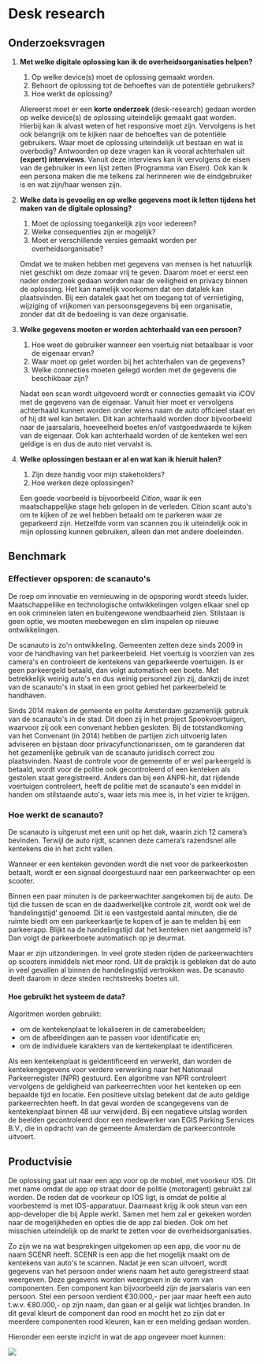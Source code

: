 # Desk research

## Onderzoeksvragen

1.  **Met welke digitale oplossing kan ik de overheidsorganisaties helpen?**

    1. Op welke device(s) moet de oplossing gemaakt worden.
    2. Behoort de oplossing tot de behoeftes van de potentiële gebruikers?
    3. Hoe werkt de oplossing?

    Allereerst moet er een **korte onderzoek** (desk-research) gedaan worden op welke device(s) de oplossing uiteindelijk gemaakt gaat worden. Hierbij kan ik alvast weten of het responsive moet zijn. Vervolgens is het ook belangrijk om te kijken naar de behoeftes van de potentiële gebruikers. Waar moet de oplossing uiteindelijk uit bestaan en wat is overbodig? Antwoorden op deze vragen kan ik vooral achterhalen uit **(expert) interviews**. Vanuit deze interviews kan ik vervolgens de eisen van de gebruiker in een lijst zetten (Programma van Eisen). Ook kan ik een persona maken die me telkens zal herinneren wie de eindgebruiker is en wat zijn/haar wensen zijn.
2.  **Welke data is gevoelig en op welke gegevens moet ik letten tijdens het maken van de digitale oplossing?**

    1. Moet de oplossing toegankelijk zijn voor iedereen?
    2. Welke consequenties zijn er mogelijk?
    3. Moet er verschillende versies gemaakt worden per overheidsorganisatie?

    Omdat we te maken hebben met gegevens van mensen is het natuurlijk niet geschikt om deze zomaar vrij te geven. Daarom moet er eerst een nader onderzoek gedaan worden naar de veiligheid en privacy binnen de oplossing. Het kan namelijk voorkomen dat een datalek kan plaatsvinden. Bij een datalek gaat het om toegang tot of vernietiging, wijziging of vrijkomen van persoonsgegevens bij een organisatie, zonder dat dit de bedoeling is van deze organisatie.
3.  **Welke gegevens moeten er worden achterhaald van een persoon?**

    1. Hoe weet de gebruiker wanneer een voertuig niet betaalbaar is voor de eigenaar ervan?
    2. Waar moet op gelet worden bij het achterhalen van de gegevens?
    3. Welke connecties moeten gelegd worden met de gegevens die beschikbaar zijn?

    Nadat een scan wordt uitgevoerd wordt er connecties gemaakt via iCOV met de gegevens van de eigenaar. Vanuit hier moet er vervolgens achterhaald kunnen worden onder wiens naam de auto officieel staat en of hij dit wel kan betalen. Dit kan achterhaald worden door bijvoorbeeld naar de jaarsalaris, hoeveelheid boetes en/of vastgoedwaarde te kijken van de eigenaar. Ook kan achterhaald worden of de kenteken wel een geldige is en dus de auto niet vervalst is.
4.  **Welke oplossingen bestaan er al en wat kan ik hieruit halen?**

    1. Zijn deze handig voor mijn stakeholders?
    2. Hoe werken deze oplossingen?

    Een goede voorbeeld is bijvoorbeeld _Cition_, waar ik een maatschappelijke stage heb gelopen in de verleden. Cition scant auto's om te kijken of ze wel hebben betaald om te parkeren waar ze geparkeerd zijn. Hetzelfde vorm van scannen zou ik uiteindelijk ook in mijn oplossing kunnen gebruiken, alleen dan met andere doeleinden.

## Benchmark

### Effectiever opsporen: de scanauto's

De roep om innovatie en vernieuwing in de opsporing wordt steeds luider. Maatschappeliike en technologische ontwikkelingen volgen elkaar snel op en ook criminelen laten en buitengewone wendbaarheid zien. Stilstaan is geen optie, we moeten meebewegen en slim inspelen op nieuwe ontwikkelingen.

De scanauto is zo'n ontwikkeling. Gemeenten zetten deze sinds 2009 in voor de handhaving van het parkeerbeleid. Het voertuig is voorzien van zes camera's en controleert de kentekens van geparkeerde voertuigen. Is er geen parkeergeld betaald, dan volgt automatisch een boete. Met betrekkelijk weinig auto's en dus weinig personeel zijn zij, dankzij de inzet van de scanauto's in staat in een groot gebied het parkeerbeleid te handhaven.

Sinds 2014 maken de gemeente en polite Amsterdam gezamenlijk gebruik van de scanauto's in de stad. Dit doen zij in het project Spookvoertuigen, waarvoor zij ook een convenant hebben gesloten. Bij de totstandkoming van het Convenant (in 2014) hebben de partijen zich uitvoerig laten adviseren en bijstaan door privacyfunctionarissen, om te garanderen dat het gezamenlijke gebruik van de scanauto juridisch correct zou plaatsvinden. Naast de controle voor de gemeente of er wel parkeergeld is betaald, wordt voor de politie ook gecontroleerd of een kenteken als gestolen staat geregistreerd. Anders dan bij een ANPR-hit, dat rijdende voertuigen controleert, heeft de politie met de scanauto's een middel in handen om stilstaande auto's, waar iets mis mee is, in het vizier te krijgen.

### Hoe werkt de scanauto?

De scanauto is uitgerust met een unit op het dak, waarin zich 12 camera’s bevinden. Terwijl de auto rijdt, scannen deze camera’s razendsnel alle kentekens die in het zicht vallen.

Wanneer er een kenteken gevonden wordt die niet voor de parkeerkosten betaalt, wordt er een signaal doorgestuurd naar een parkeerwachter op een scooter.

Binnen een paar minuten is de parkeerwachter aangekomen bij de auto. De tijd die tussen de scan en de daadwerkelijke controle zit, wordt ook wel de ‘handelingstijd’ genoemd. Dit is een vastgesteld aantal minuten, die de ruimte biedt om een parkeerkaartje te kopen of je aan te melden bij een parkeerapp. Blijkt na de handelingstijd dat het kenteken niet aangemeld is? Dan volgt de parkeerboete automatisch op je deurmat.

Maar er zijn uitzonderingen. In veel grote steden rijden de parkeerwachters op scooters inmiddels niet meer rond. Uit de praktijk is gebleken dat de auto in veel gevallen al binnen de handelingstijd vertrokken was. De scanauto deelt daarom in deze steden rechtstreeks boetes uit.

#### Hoe gebruikt het systeem de data?

Algoritmen worden gebruikt:

* om de kentekenplaat te lokaliseren in de camerabeelden;
* om de afbeeldingen aan te passen voor identificatie en;
* om de individuele karakters van de kentekenplaat te identificeren.

Als een kentekenplaat is geïdentificeerd en verwerkt, dan worden de kentekengegevens voor verdere verwerking naar het Nationaal Parkeerregister (NPR) gestuurd. Een algoritme van NPR controleert vervolgens de geldigheid van parkeerrechten voor het kenteken op een bepaalde tijd en locatie. Een positieve uitslag betekent dat de auto geldige parkeerrechten heeft. In dat geval worden de scangegevens van de kentekenplaat binnen 48 uur verwijderd. Bij een negatieve uitslag worden de beelden gecontroleerd door een medewerker van EGIS Parking Services B.V., die in opdracht van de gemeente Amsterdam de parkeercontrole uitvoert.

## Productvisie

De oplossing gaat uit naar een app voor op de mobiel, met voorkeur IOS. Dit met name omdat de app op straat door de politie (motoragent) gebruikt zal worden. De reden dat de voorkeur op IOS ligt, is omdat de politie al voorbestemd is met IOS-apparatuur. Daarnaast krijg ik ook steun van een app-developer die bij Apple werkt. Samen met hem zal er gekeken worden naar de mogelijkheden en opties die de app zal bieden. Ook om het misschien uiteindelijk op de markt te zetten voor de overheidsorganisaties.

Zo zijn we na wat besprekingen uitgekomen op een app, die voor nu de naam SCENR heeft. SCENR is een app die het mogelijk maakt om de kentekens van auto's te scannen. Nadat je een scan uitvoert, wordt gegevens van het persoon onder wiens naam het auto geregistreerd staat weergeven. Deze gegevens worden weergeven in de vorm van componenten. Een component kan bijvoorbeeld zijn de jaarsalaris van een persoon. Stel een persoon verdient €30.000,- per jaar maar heeft een auto t.w.v. €80.000,- op zijn naam, dan gaan er al gelijk wat lichtjes branden. In dit geval kleurt de component dan rood en mocht het zo zijn dat er meerdere componenten rood kleuren, kan er een melding gedaan worden.

Hieronder een eerste inzicht in wat de app ongeveer moet kunnen:

![](<../.gitbook/assets/image (13) (1).png>)
